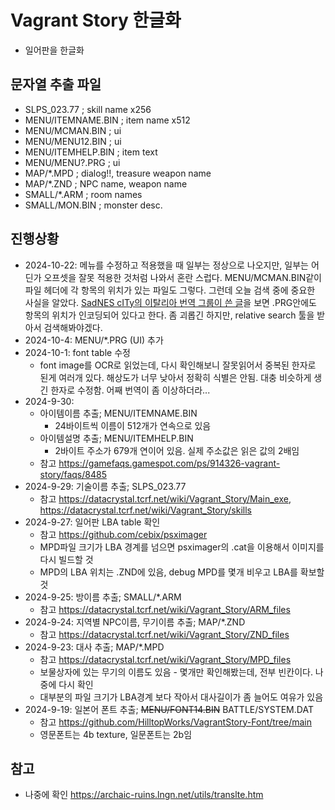 # Vagrant Story 한글화 
- 일어판을 한글화

## 문자열 추출 파일
- SLPS_023.77         ; skill name x256
- MENU/ITEMNAME.BIN   ; item name  x512
- MENU/MCMAN.BIN      ; ui
- MENU/MENU12.BIN     ; ui 
- MENU/ITEMHELP.BIN   ; item text
- MENU/MENU?.PRG      ; ui
- MAP/*.MPD           ; dialog!!, treasure weapon name
- MAP/*.ZND           ; NPC name, weapon name
- SMALL/*.ARM         ; room names
- SMALL/MON.BIN       ; monster desc.

## 진행상황
- 2024-10-22: 메뉴를 수정하고 적용했을 때 일부는 정상으로 나오지만, 일부는 어딘가 오프셋을 잘못 적용한 것처럼 나와서 혼란 스럽다. MENU/MCMAN.BIN같이 파일 헤더에 각 항목의 위치가 있는 파일도 그렇다. 그런데 오늘 검색 중에 중요한 사실을 알았다. [SadNES cITy의 이탈리아 번역 그룹이 쓴 글](https://www.sadnescity.it/traduzioni/vs/vs.php)을 보면 .PRG안에도 항목의 위치가 인코딩되어 있다고 한다. 좀 괴롭긴 하지만, relative search 툴을 받아서 검색해봐야겠다.
- 2024-10-4: MENU/*.PRG (UI) 추가
- 2024-10-1: font table 수정
   - font image를 OCR로 읽었는데, 다시 확인해보니 잘못읽어서 중복된 한자로 된게 여러개 있다. 해상도가 너무 낮아서 정확히 식별은 안됨. 대충 비슷하게 생긴 한자로 수정함. 어째 번역이 좀 이상하더라...
- 2024-9-30:
   - 아이템이름 추출; MENU/ITEMNAME.BIN
      - 24바이트씩 이름이 512개가 연속으로 있음 
   - 아이템설명 추출; MENU/ITEMHELP.BIN
      - 2바이트 주소가 679개 연이어 있음. 실제 주소값은 읽은 값의 2배임
   - 참고 <https://gamefaqs.gamespot.com/ps/914326-vagrant-story/faqs/8485>
- 2024-9-29: 기술이름 추출; SLPS_023.77
   - 참고 <https://datacrystal.tcrf.net/wiki/Vagrant_Story/Main_exe>, <https://datacrystal.tcrf.net/wiki/Vagrant_Story/skills>
- 2024-9-27: 일어판 LBA table 확인
   - 참고 <https://github.com/cebix/psximager>
   - MPD파일 크기가 LBA 경계를 넘으면 psximager의 .cat을 이용해서 이미지를 다시 빌드할 것
   - MPD의 LBA 위치는 .ZND에 있음, debug MPD를 몇개 비우고 LBA를 확보할 것
- 2024-9-25: 방이름 추출; SMALL/*.ARM
   - 참고 <https://datacrystal.tcrf.net/wiki/Vagrant_Story/ARM_files>
- 2024-9-24: 지역별 NPC이름, 무기이름 추출; MAP/*.ZND
   - 참고 <https://datacrystal.tcrf.net/wiki/Vagrant_Story/ZND_files>
- 2024-9-23: 대사 추출; MAP/*.MPD
   - 참고 <https://datacrystal.tcrf.net/wiki/Vagrant_Story/MPD_files>
   - 보물상자에 있는 무기의 이름도 있음 - 몇개만 확인해봤는데, 전부 빈칸이다. 나중에 다시 확인
   - 대부분의 파일 크기가 LBA경계 보다 작아서 대사길이가 좀 늘어도 여유가 있음
- 2024-9-19: 일본어 폰트 추출; ~~MENU/FONT14.BIN~~ BATTLE/SYSTEM.DAT
   - 참고 <https://github.com/HilltopWorks/VagrantStory-Font/tree/main>
   - 영문폰트는 4b texture, 일문폰트는 2b임
## 
  
## 참고
- 나중에 확인 <https://archaic-ruins.lngn.net/utils/translte.htm>
